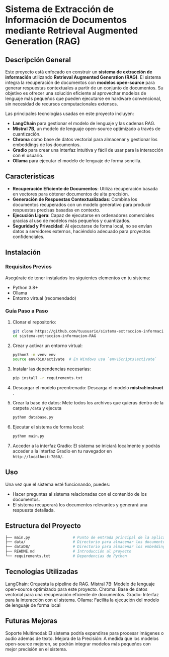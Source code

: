 # Sistema de Extracción de Información de Documentos mediante Retrieval Augmented Generation (RAG)

## Descripción General
Este proyecto está enfocado en construir un **sistema de extracción de información** utilizando **Retrieval Augmented Generation (RAG)**. El sistema integra la recuperación de documentos con **modelos open-source** para generar respuestas contextuales a partir de un conjunto de documentos. Su objetivo es ofrecer una solución eficiente al aprovechar modelos de lenguaje más pequeños que pueden ejecutarse en hardware convencional, sin necesidad de recursos computacionales extensos.

Las principales tecnologías usadas en este proyecto incluyen:
- **LangChain** para gestionar el modelo de lenguaje y las cadenas RAG.
- **Mistral 7B**, un modelo de lenguaje open-source optimizado a través de cuantización.
- **Chroma** como base de datos vectorial para almacenar y gestionar los embeddings de los documentos.
- **Gradio** para crear una interfaz intuitiva y fácil de usar para la interacción con el usuario.
- **Ollama** para ejecutar el modelo de lenguaje de forma sencilla.

## Características
- **Recuperación Eficiente de Documentos**: Utiliza recuperación basada en vectores para obtener documentos de alta precisión.
- **Generación de Respuestas Contextualizadas**: Combina los documentos recuperados con un modelo generativo para producir respuestas precisas basadas en contexto.
- **Ejecución Ligera**: Capaz de ejecutarse en ordenadores comerciales gracias al uso de modelos más pequeños y cuantizados.
- **Seguridad y Privacidad**: Al ejecutarse de forma local, no se envían datos a servidores externos, haciéndolo adecuado para proyectos confidenciales.

## Instalación

### Requisitos Previos
Asegúrate de tener instalados los siguientes elementos en tu sistema:
- Python 3.8+
- Ollama
- Entorno virtual (recomendado)

### Guía Paso a Paso

1. Clonar el repositorio:
    ```bash
    git clone https://github.com/tuusuario/sistema-extraccion-informacion-RAG.git
    cd sistema-extraccion-informacion-RAG
    ```

2. Crear y activar un entorno virtual:
    ```bash
    python3 -m venv env
    source env/bin/activate  # En Windows usa `env\Scripts\activate`
    ```

3. Instalar las dependencias necesarias:
    ```bash
    pip install -r requirements.txt
    ```

4. Descargar el modelo preentrenado:
    Descarga el modelo **mistral:instruct** .
   
6. Crear la base de datos:
    Mete todos los archivos que quieras dentro de la carpeta `/data` y ejecuta
   ```bash
   python database.py
   ```

7. Ejecutar el sistema de forma local:
    ```bash
    python main.py
    ```
    
8. Acceder a la interfaz Gradio:
   El sistema se iniciará localmente y podrás acceder a la interfaz Gradio en tu navegador en `http://localhost:7860/`.

## Uso

Una vez que el sistema esté funcionando, puedes:
- Hacer preguntas al sistema relacionadas con el contenido de los documentos.
- El sistema recuperará los documentos relevantes y generará una respuesta detallada.

## Estructura del Proyecto
```bash
├── main.py                   # Punto de entrada principal de la aplicación
├── data/                     # Directorio para almacenar los documentos subidos
├── dataDB/                   # Directorio para almacenar los embeddings en Chroma
├── README.md                 # Introducción al proyecto
└── requirements.txt          # Dependencias de Python
```

## Tecnologías Utilizadas

LangChain: Orquesta la pipeline de RAG.
Mistral 7B: Modelo de lenguaje open-source optimizado para este proyecto.
Chroma: Base de datos vectorial para una recuperación eficiente de documentos.
Gradio: Interfaz para la interacción con el sistema.
Ollama: Facilita la ejecución del modelo de lenguaje de forma local

## Futuras Mejoras

Soporte Multimodal: El sistema podría expandirse para procesar imágenes o audio además de texto.
Mejora de la Precisión: A medida que los modelos open-source mejoren, se podrán integrar modelos más pequeños con mejor precisión en el sistema.


